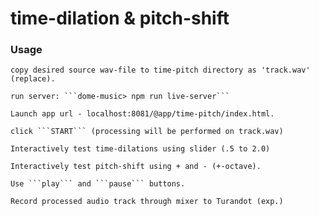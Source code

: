 # time-dilation & pitch-shift

### Usage
    copy desired source wav-file to time-pitch directory as 'track.wav' (replace). 

    run server: ```dome-music> npm run live-server```

    Launch app url - localhost:8081/@app/time-pitch/index.html. 

    click ```START``` (processing will be performed on track.wav) 

    Interactively test time-dilations using slider (.5 to 2.0) 

    Interactively test pitch-shift using + and - (+-octave). 

    Use ```play``` and ```pause``` buttons.

    Record processed audio track through mixer to Turandot (exp.)

